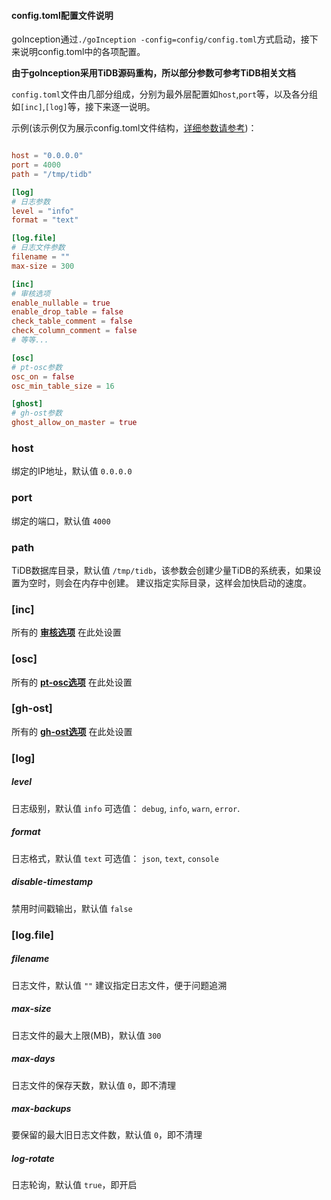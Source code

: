 
#### config.toml配置文件说明

goInception通过`./goInception -config=config/config.toml`方式启动，接下来说明config.toml中的各项配置。

**由于goInception采用TiDB源码重构，所以部分参数可参考TiDB相关文档**

`config.toml`文件由几部分组成，分别为最外层配置如`host`,`port`等，以及各分组如`[inc]`,`[log]`等，接下来逐一说明。

示例(该示例仅为展示config.toml文件结构，[详细参数请参考](https://github.com/hanchuanchuan/goInception/blob/master/config/config.toml.default))：
```toml

host = "0.0.0.0"
port = 4000
path = "/tmp/tidb"

[log]
# 日志参数
level = "info"
format = "text"

[log.file]
# 日志文件参数
filename = ""
max-size = 300

[inc]
# 审核选项
enable_nullable = true
enable_drop_table = false
check_table_comment = false
check_column_comment = false
# 等等...

[osc]
# pt-osc参数
osc_on = false
osc_min_table_size = 16

[ghost]
# gh-ost参数
ghost_allow_on_master = true

```

### host
绑定的IP地址，默认值 `0.0.0.0`

### port
绑定的端口，默认值 `4000`

### path
TiDB数据库目录，默认值 `/tmp/tidb`，该参数会创建少量TiDB的系统表，如果设置为空时，则会在内存中创建。
建议指定实际目录，这样会加快启动的速度。



### [inc]

所有的 **[审核选项](options.html)** 在此处设置

### [osc]

所有的 **[pt-osc选项](osc.html)** 在此处设置

### [gh-ost]

所有的 **[gh-ost选项](ghost.html)** 在此处设置



### [log]

##### level
日志级别，默认值 `info`
可选值： `debug`, `info`, `warn`, `error`.

##### format
日志格式，默认值 `text`
可选值： `json`, `text`, `console`

##### disable-timestamp
禁用时间戳输出，默认值 `false`


### [log.file]
##### filename
日志文件，默认值 `""`
建议指定日志文件，便于问题追溯

##### max-size
日志文件的最大上限(MB)，默认值 `300`

##### max-days
日志文件的保存天数，默认值 `0`，即不清理

##### max-backups
要保留的最大旧日志文件数，默认值 `0`，即不清理

##### log-rotate
日志轮询，默认值 `true`，即开启

